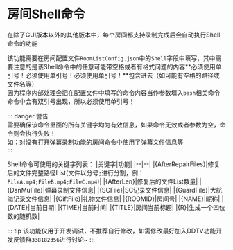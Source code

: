 # 房间Shell命令
在除了GUI版本以外的其他版本中，每个房间都支持录制完成后会自动执行Shell命令的功能   

该功能需要在房间配置文件`RoomListConfig.json`中的`Shell`字段中填写，其中需要注意的是该Shell命令中的任意可能带空格或者有格式问题的内容**必须使用单引号！必须使用单引号！必须使用单引号！**包含进去（如可能有空格的路径或文件名等）  
因为程序内部处理会把在配置文件中填写的命令内容当作参数填入`bash`相关命令命令中会有双引号出现，所以必须使用单引号！  

::: danger 警告  
需要确保该命令里面的所有关键字均为有效信息，如果命令无效或者参数为空，命令则会执行失败！  
如：对没有打开弹幕录制功能的房间命令中使用了弹幕文件信息等  
:::

Shell命令可使用的关键字列表：
|关键字|功能|
|--|--|
|{AfterRepairFiles}|修复后的文件完整路径List(文件以分号`;`进行分割，例：`FileA.mp4;FileB.mp4;FileC.mp4`)|
|{AfterLen}|修复后的文件List数量|
|{DanMuFile}|弹幕录制文件信息|
|{SCFile}|SC记录文件信息|
|{GuardFile}|大航海记录文件信息|
|{GiftFile}|礼物文件信息|
|{ROOMID}|房间号|
|{NAME}|昵称|
|{DATE}|当前日期|
|{TIME}|当前时间|
|{TITLE}|房间当前标题|
|{R}|生成一个四位数的随机数|



::: tip
该功能仅用于开发调试，不推荐自行修改，如需修改最好加入DDTV功能开发反馈群`338182356`进行讨论~
:::